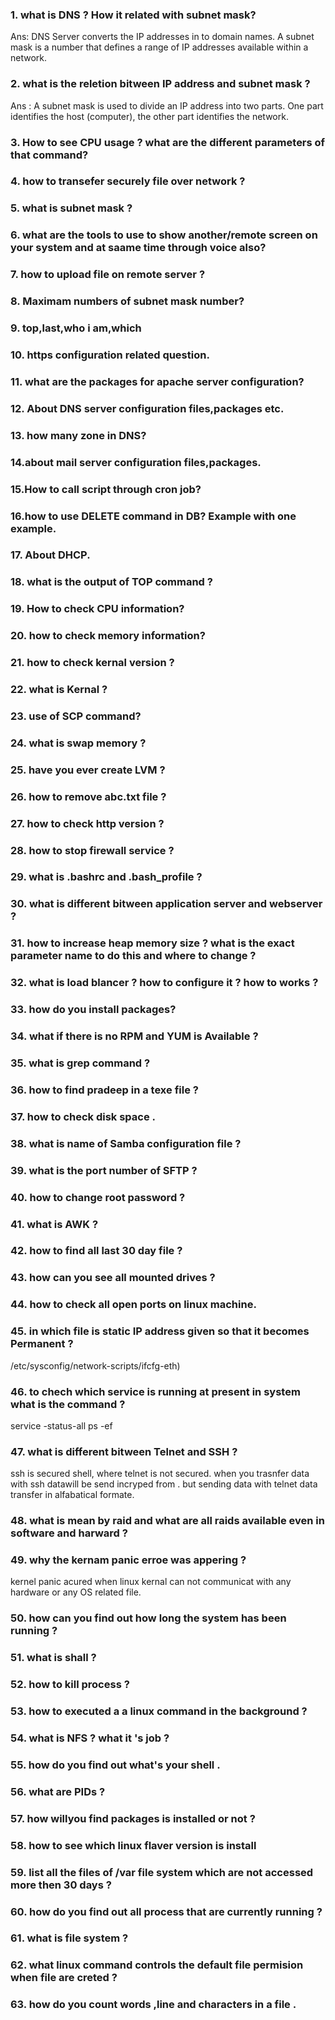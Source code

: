 ### 1. what is DNS ? How it related with subnet mask?
Ans:  DNS Server converts the IP addresses in to domain names. A subnet mask is a number that defines a range of IP addresses available within a network.
### 2. what is the reletion bitween IP address and subnet mask ?
Ans :  A subnet mask is used to divide an IP address into two parts. One part identifies the host (computer), the other part identifies the network.
### 3. How to see CPU usage ? what are the different parameters of that command?
### 4. how to transefer securely file over network ?
### 5. what is subnet mask ?
### 6. what are the tools to use to show another/remote screen on your system and at saame time through voice also?
### 7. how to upload file on remote server ?
### 8. Maximam numbers of subnet mask number?
### 9. top,last,who i am,which
### 10. https configuration related question.
### 11. what are the packages for apache server configuration?
### 12. About DNS server configuration files,packages etc.
### 13. how many zone in DNS?
### 14.about mail server configuration files,packages.
### 15.How to call script through cron job?
### 16.how to use DELETE command in DB? Example with one example.
### 17. About DHCP.
### 18. what is the output of TOP command ?
### 19. How to check CPU information?
### 20. how to check memory information?
### 21. how to check kernal version ?
### 22. what is Kernal ?
### 23. use of SCP command?
### 24. what is swap memory ?
### 25. have you ever create LVM ?
### 26. how to remove abc.txt file ?
### 27. how to check http version ?
### 28. how to stop firewall service ?
### 29. what is  .bashrc and .bash_profile ?
### 30. what is different bitween application server and webserver ?
### 31. how to increase heap memory size ? what is the exact parameter name to do this and where to change ?
### 32. what is load blancer ? how to configure it ? how to works ?
### 33. how do you install packages?
### 34. what if there is no RPM and YUM is Available ?
### 35. what is grep command ?
### 36. how to find pradeep in a texe file ?
### 37. how to check disk space .
### 38. what is name of Samba configuration file ?
### 39. what is the port number of SFTP ?
### 40. how to change root password ?
### 41. what is AWK ?
### 42. how to find all last 30 day file ?
### 43. how can you see all mounted drives ?
### 44. how to check all open ports on linux machine.
### 45. in which file is static IP address given so that it becomes Permanent ?
/etc/sysconfig/network-scripts/ifcfg-eth)
### 46. to chech which service is running at present in system what is the command ?
service -status-all
ps -ef
### 47. what is different bitween Telnet and SSH ?
ssh is secured shell, where telnet is not secured. when you trasnfer data with ssh datawill be send incryped from .
but sending data with telnet data transfer in alfabatical formate.
### 48. what is mean by raid and what are all raids available even in software and harward ?
### 49. why the kernam panic erroe was appering ?
kernel panic acured when linux kernal can not communicat with any hardware or any OS related file.
### 50. how can you find out how long the system has been running ?
### 51. what is shall ?
### 52. how to kill process ?
### 53. how to executed a a linux command in the background ?
### 54. what is NFS ?  what it 's job ?
### 55. how do you find out what's your shell .
### 56. what are PIDs ?
### 57. how willyou find packages is installed or not ?
### 58. how to see which linux flaver version is install 
### 59. list all the files of /var file system which are not accessed more then 30 days ?
### 60. how do you find out all process that are currently running ?
### 61. what is file system ?
### 62. what linux command controls the default file permision when file are creted ?
### 63. how do you count words ,line and characters in a file .
